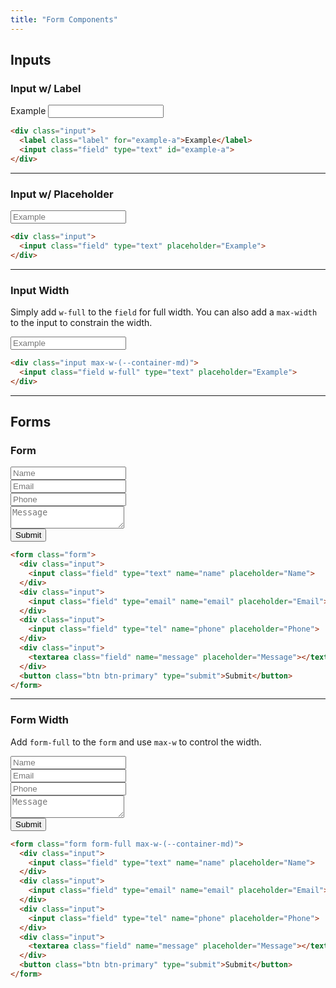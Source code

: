 ```yaml
---
title: "Form Components"
---
```


## Inputs

### Input w/ Label

<div class="input">
  <label class="label" for="example-a">Example</label>
  <input class="field" type="text" id="example-a">
</div>

<!-- prettier-ignore -->
```html
<div class="input">
  <label class="label" for="example-a">Example</label>
  <input class="field" type="text" id="example-a">
</div>
```

<hr>

### Input w/ Placeholder

<div class="input">
  <input class="field" type="text" placeholder="Example">
</div>

<!-- prettier-ignore -->
```html
<div class="input">
  <input class="field" type="text" placeholder="Example">
</div>
```

<hr>

### Input Width

Simply add `w-full` to the `field` for full width. You can also add a `max-width` to the input to constrain the width.

<div class="input max-w-(--container-md)">
  <input class="field w-full" type="text" placeholder="Example">
</div>

<!-- prettier-ignore -->
```html
<div class="input max-w-(--container-md)">
  <input class="field w-full" type="text" placeholder="Example">
</div>
```

<hr>

## Forms

### Form

<form class="form">
  <div class="input">
    <input class="field" type="text" name="name" placeholder="Name">
  </div>
  <div class="input">
    <input class="field" type="email" name="email" placeholder="Email">
  </div>
  <div class="input">
    <input class="field" type="tel" name="phone" placeholder="Phone">
  </div>
  <div class="input">
    <textarea class="field" name="message" placeholder="Message"></textarea>
  </div>
  <button class="btn btn-primary" type="submit">Submit</button>
</form>

<!-- prettier-ignore -->
```html
<form class="form">
  <div class="input">
    <input class="field" type="text" name="name" placeholder="Name">
  </div>
  <div class="input">
    <input class="field" type="email" name="email" placeholder="Email">
  </div>
  <div class="input">
    <input class="field" type="tel" name="phone" placeholder="Phone">
  </div>
  <div class="input">
    <textarea class="field" name="message" placeholder="Message"></textarea>
  </div>
  <button class="btn btn-primary" type="submit">Submit</button>
</form>
```

<hr>

### Form Width

Add `form-full` to the `form` and use `max-w` to control the width.

<form class="form form-full max-w-(--container-md)">
  <div class="input">
    <input class="field" type="text" name="name" placeholder="Name">
  </div>
  <div class="input">
    <input class="field" type="email" name="email" placeholder="Email">
  </div>
  <div class="input">
    <input class="field" type="tel" name="phone" placeholder="Phone">
  </div>
  <div class="input">
    <textarea class="field" name="message" placeholder="Message"></textarea>
  </div>
  <button class="btn btn-primary" type="submit">Submit</button>
</form>

<!-- prettier-ignore -->
```html
<form class="form form-full max-w-(--container-md)">
  <div class="input">
    <input class="field" type="text" name="name" placeholder="Name">
  </div>
  <div class="input">
    <input class="field" type="email" name="email" placeholder="Email">
  </div>
  <div class="input">
    <input class="field" type="tel" name="phone" placeholder="Phone">
  </div>
  <div class="input">
    <textarea class="field" name="message" placeholder="Message"></textarea>
  </div>
  <button class="btn btn-primary" type="submit">Submit</button>
</form>
```
